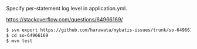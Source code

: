 Specify per-statement log level in application.yml.

https://stackoverflow.com/questions/64966169/

```sh
$ svn export https://github.com/harawata/mybatis-issues/trunk/so-64966169
$ cd so-64966169
$ mvn test
```
